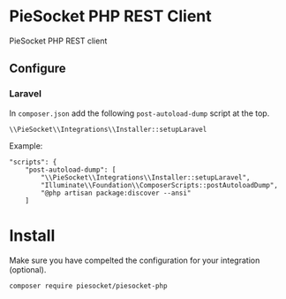 # PieSocket PHP REST Client
PieSocket PHP REST client

## Configure

### Laravel
In `composer.json` add the following `post-autoload-dump` script at the top.
 
```
\\PieSocket\\Integrations\\Installer::setupLaravel
```
Example:
```
"scripts": {
    "post-autoload-dump": [
        "\\PieSocket\\Integrations\\Installer::setupLaravel",
        "Illuminate\\Foundation\\ComposerScripts::postAutoloadDump",
        "@php artisan package:discover --ansi"
    ]
```

# Install

Make sure you have compelted the configuration for your integration (optional).

```
composer require piesocket/piesocket-php
```
